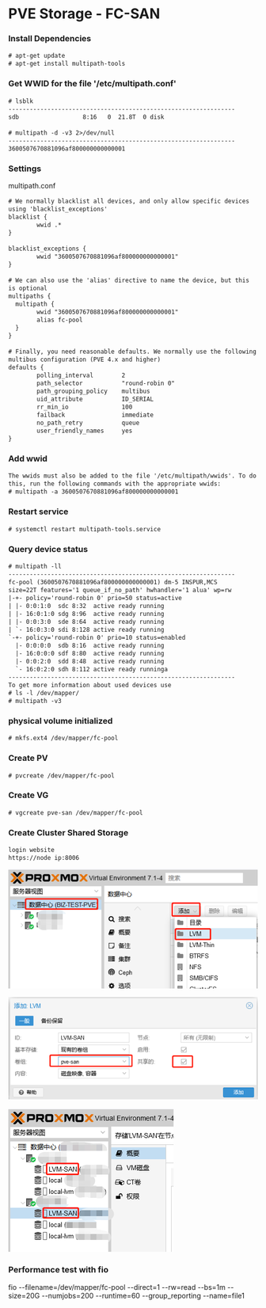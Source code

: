 # PVE Storage - FC-SAN

### Install Dependencies
```
# apt-get update
# apt-get install multipath-tools
```
### Get WWID for the file '/etc/multipath.conf'
```
# lsblk
----------------------------------------------------------------
sdb                  8:16   0  21.8T  0 disk

# multipath -d -v3 2>/dev/null
----------------------------------------------------------------
3600507670881096af800000000000001
```

### Settings
multipath.conf
```
# We normally blacklist all devices, and only allow specific devices using 'blacklist_exceptions'
blacklist {
        wwid .*
}

blacklist_exceptions {
        wwid "3600507670881096af800000000000001"
}

# We can also use the 'alias' directive to name the device, but this is optional
multipaths {
  multipath {
        wwid "3600507670881096af800000000000001"
        alias fc-pool
  }
}

# Finally, you need reasonable defaults. We normally use the following multibus configuration (PVE 4.x and higher)
defaults {
        polling_interval        2
        path_selector           "round-robin 0"
        path_grouping_policy    multibus
        uid_attribute           ID_SERIAL
        rr_min_io               100
        failback                immediate
        no_path_retry           queue
        user_friendly_names     yes
}
```

### Add wwid
```
The wwids must also be added to the file '/etc/multipath/wwids'. To do this, run the following commands with the appropriate wwids:
# multipath -a 3600507670881096af800000000000001
```

### Restart service
```
# systemctl restart multipath-tools.service
```

### Query device status
```
# multipath -ll
----------------------------------------------------------------
fc-pool (3600507670881096af800000000000001) dm-5 INSPUR,MCS
size=22T features='1 queue_if_no_path' hwhandler='1 alua' wp=rw
|-+- policy='round-robin 0' prio=50 status=active
| |- 0:0:1:0  sdc 8:32  active ready running
| |- 16:0:1:0 sdg 8:96  active ready running
| |- 0:0:3:0  sde 8:64  active ready running
| `- 16:0:3:0 sdi 8:128 active ready running
`-+- policy='round-robin 0' prio=10 status=enabled
  |- 0:0:0:0  sdb 8:16  active ready running
  |- 16:0:0:0 sdf 8:80  active ready running
  |- 0:0:2:0  sdd 8:48  active ready running
  `- 16:0:2:0 sdh 8:112 active ready runninga
----------------------------------------------------------------
To get more information about used devices use
# ls -l /dev/mapper/
# multipath -v3
```

### physical volume initialized
```
# mkfs.ext4 /dev/mapper/fc-pool
```

### Create PV
```
# pvcreate /dev/mapper/fc-pool
```

### Create VG
```
# vgcreate pve-san /dev/mapper/fc-pool
```
### Create Cluster Shared Storage
```
login website 
https://node ip:8006
```
![](login.png)

![](addlvm.png)

![](result.png)

### Performance test with fio
fio --filename=/dev/mapper/fc-pool --direct=1 --rw=read --bs=1m --size=20G --numjobs=200 --runtime=60 --group_reporting --name=file1